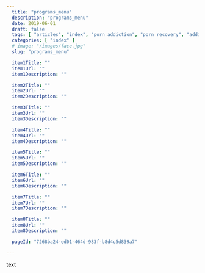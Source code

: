 ```yaml
---
  title: "programs_menu"
  description: "programs_menu"
  date: 2019-06-01
  draft: false
  tags: [ "articles", "index", "porn addiction", "porn recovery", "addiction recovery", "addiction", "awareness", "nofap", "neverfap", "neverfap deluxe" ]
  categories: [ "index" ]
  # image: "/images/face.jpg"
  slug: "programs_menu"

  item1Title: "" 
  item1Url: ""  
  item1Description: ""

  item2Title: "" 
  item2Url: "" 
  item2Description: ""

  item3Title: "" 
  item3Url: "" 
  item3Description: ""

  item4Title: "" 
  item4Url: "" 
  item4Description: ""

  item5Title: "" 
  item5Url: "" 
  item5Description: ""

  item6Title: "" 
  item6Url: "" 
  item6Description: ""

  item7Title: "" 
  item7Url: "" 
  item7Description: ""

  item8Title: "" 
  item8Url: "" 
  item8Description: ""

  pageId: "7268ba24-ed01-464d-983f-b8d4c5d839a7"

---
```


text